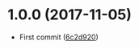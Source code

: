 <a name="1.0.0"></a>
# 1.0.0 (2017-11-05)

* First commit ([6c2d920](https://github.com/kikobeats/normalize-value/commit/6c2d920))



